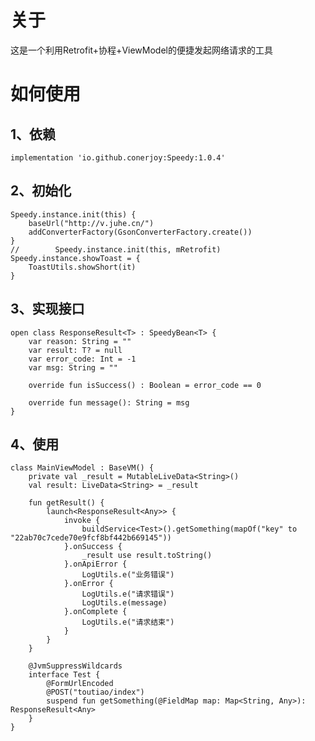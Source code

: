 # 关于

这是一个利用Retrofit+协程+ViewModel的便捷发起网络请求的工具

# 如何使用

## 1、依赖

    implementation 'io.github.conerjoy:Speedy:1.0.4'
  
## 2、初始化

    Speedy.instance.init(this) {
        baseUrl("http://v.juhe.cn/")
        addConverterFactory(GsonConverterFactory.create())
    }
    //        Speedy.instance.init(this, mRetrofit)
    Speedy.instance.showToast = {
        ToastUtils.showShort(it)
    }
    
## 3、实现接口

    open class ResponseResult<T> : SpeedyBean<T> {
        var reason: String = ""
        var result: T? = null
        var error_code: Int = -1
        var msg: String = ""

        override fun isSuccess() : Boolean = error_code == 0

        override fun message(): String = msg
    }
    
## 4、使用

    class MainViewModel : BaseVM() {
        private val _result = MutableLiveData<String>()
        val result: LiveData<String> = _result

        fun getResult() {
            launch<ResponseResult<Any>> {
                invoke {
                    buildService<Test>().getSomething(mapOf("key" to "22ab70c7cede70e9fcf8bf442b669145"))
                }.onSuccess {
                    _result use result.toString()
                }.onApiError {
                    LogUtils.e("业务错误")
                }.onError {
                    LogUtils.e("请求错误")
                    LogUtils.e(message)
                }.onComplete {
                    LogUtils.e("请求结束")
                }
            }
        }

        @JvmSuppressWildcards
        interface Test {
            @FormUrlEncoded
            @POST("toutiao/index")
            suspend fun getSomething(@FieldMap map: Map<String, Any>): ResponseResult<Any>
        }
    }
